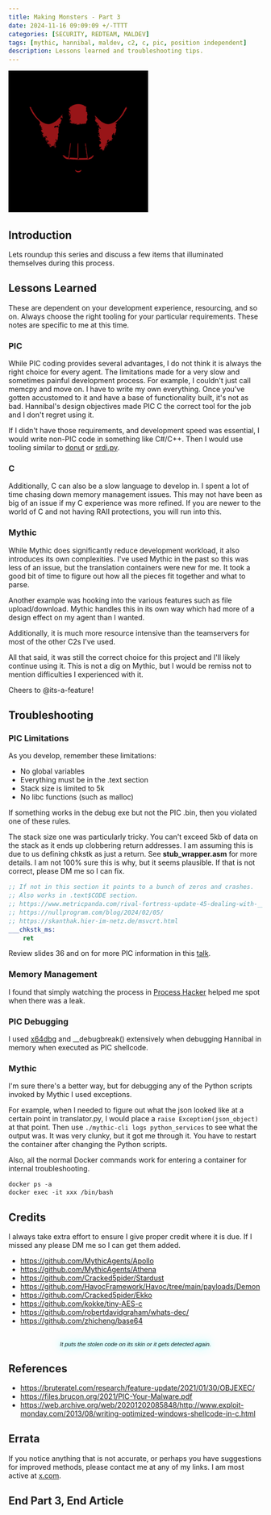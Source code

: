```yaml
---
title: Making Monsters - Part 3
date: 2024-11-16 09:09:09 +/-TTTT
categories: [SECURITY, REDTEAM, MALDEV]
tags: [mythic, hannibal, maldev, c2, c, pic, position independent]     # TAG names should always be lowercase
description: Lessons learned and troubleshooting tips.
---
```



![hannibal_logo](/assets/img/hannibal_logo_dark_red.png)


## Introduction

Lets roundup this series and discuss a few items that illuminated themselves during this process.


## Lessons Learned

These are dependent on your development experience, resourcing, and so on. Always choose the right tooling for your particular requirements. These notes are specific to me at this time.

### PIC

While PIC coding provides several advantages, I do not think it is always the right choice for every agent. The limitations made for a very slow and sometimes painful development process. For example, I couldn't just call memcpy and move on. I have to write my own everything. Once you've gotten accustomed to it and have a base of functionality built, it's not as bad. Hannibal's design objectives made PIC C the correct tool for the job and I don't regret using it. 

If I didn't have those requirements, and development speed was essential, I would write non-PIC code in something like C#/C++. Then I would use tooling similar to [donut](https://github.com/TheWover/donut) or [srdi.py](https://github.com/monoxgas/sRDI/blob/master/Python/ConvertToShellcode.py).

### C

Additionally, C can also be a slow language to develop in. I spent a lot of time chasing down memory management issues. This may not have been as big of an issue if my C experience was more refined. If you are newer to the world of C and not having RAII protections, you will run into this.

### Mythic

While Mythic does significantly reduce development workload, it also introduces its own complexities. I've used Mythic in the past so this was less of an issue, but the translation containers were new for me. It took a good bit of time to figure out how all the pieces fit together and what to parse.

Another example was hooking into the various features such as file upload/download. Mythic handles this in its own way which had more of a design effect on my agent than I wanted.

Additionally, it is much more resource intensive than the teamservers for most of the other C2s I've used.

All that said, it was still the correct choice for this project and I'll likely continue using it. This is not a dig on Mythic, but I would be remiss not to mention difficulties I experienced with it.

Cheers to @its-a-feature!

## Troubleshooting

### PIC Limitations

As you develop, remember these limitations:

- No global variables
- Everything must be in the .text section
- Stack size is limited to 5k 
- No libc functions (such as malloc)

If something works in the debug exe but not the PIC .bin, then you violated one of these rules. 

The stack size one was particularly tricky. You can't exceed 5kb of data on the stack as it ends up clobbering return addresses. I am assuming this is due to us defining chkstk as just a return. See **stub_wrapper.asm** for more details. I am not 100% sure this is why, but it seems plausible. If that is not correct, please DM me so I can fix.

```asm
;; If not in this section it points to a bunch of zeros and crashes.
;; Also works in .text$CODE section. 
;; https://www.metricpanda.com/rival-fortress-update-45-dealing-with-__chkstk-__chkstk_ms-when-cross-compiling-for-windows/
;; https://nullprogram.com/blog/2024/02/05/
;; https://skanthak.hier-im-netz.de/msvcrt.html
___chkstk_ms:
    ret
```

Review slides 36 and on for more PIC information in this [talk](https://files.brucon.org/2021/PIC-Your-Malware.pdf).

### Memory Management

I found that simply watching the process in [Process Hacker](https://processhacker.sourceforge.io/downloads.php) helped me spot when there was a leak.

### PIC Debugging

I used [x64dbg](https://x64dbg.com/) and __debugbreak() extensively when debugging Hannibal in memory when executed as PIC shellcode.

### Mythic

I'm sure there's a better way, but for debugging any of the Python scripts invoked by Mythic I used exceptions. 

For example, when I needed to figure out what the json looked like at a certain point in translator.py, I would place a ```raise Exception(json_object)``` at that point. Then use ```./mythic-cli logs python_services``` to see what the output was. It was very clunky, but it got me through it. You have to restart the container after changing the Python scripts.

Also, all the normal Docker commands work for entering a container for internal troubleshooting.

```
docker ps -a
docker exec -it xxx /bin/bash
```

## Credits

I always take extra effort to ensure I give proper credit where it is due. If I missed any please DM me so I can get them added.

- https://github.com/MythicAgents/Apollo
- https://github.com/MythicAgents/Athena
- https://github.com/Cracked5pider/Stardust
- https://github.com/HavocFramework/Havoc/tree/main/payloads/Demon
- https://github.com/Cracked5pider/Ekko
- https://github.com/kokke/tiny-AES-c
- https://github.com/robertdavidgraham/whats-dec/
- https://github.com/zhicheng/base64

<br>
<div style="text-align: center; font-size: smaller; font-style: italic; font-family: 'Arial', sans-serif; 
            text-shadow: 0 0 10px rgba(0, 255, 255, 0.7), 0 0 20px rgba(0, 255, 255, 0.7);">
  It puts the stolen code on its skin or it gets detected again.
</div>

## References

- https://bruteratel.com/research/feature-update/2021/01/30/OBJEXEC/
- https://files.brucon.org/2021/PIC-Your-Malware.pdf
- https://web.archive.org/web/20201202085848/http://www.exploit-monday.com/2013/08/writing-optimized-windows-shellcode-in-c.html

## Errata

If you notice anything that is not accurate, or perhaps you have suggestions for improved methods, please contact me at any of my links. I am most active at [x.com](https://x.com/silentwarble).

## End Part 3, End Article